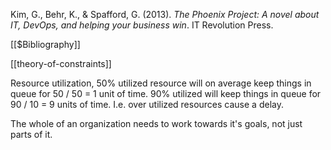 Kim, G., Behr, K., & Spafford, G. (2013). _The Phoenix Project: A novel about IT, DevOps, and helping your business win_. IT Revolution Press.

[[$Bibliography]]

[[theory-of-constraints]]

Resource utilization, 50% utilized resource will on average keep things in queue for 50 / 50 = 1 unit of time. 90% utilized will keep things in queue for 90 / 10 = 9 units of time. I.e. over utilized resources cause a delay.

The whole of an organization needs to work towards it's goals, not just parts of it.